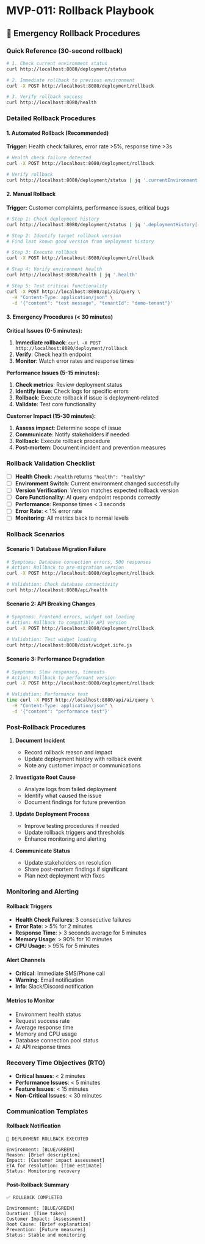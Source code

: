 # MVP-011: Rollback Playbook

## 🚨 Emergency Rollback Procedures

### Quick Reference (30-second rollback)

```bash
# 1. Check current environment status
curl http://localhost:8080/deployment/status

# 2. Immediate rollback to previous environment
curl -X POST http://localhost:8080/deployment/rollback

# 3. Verify rollback success
curl http://localhost:8080/health
```

### Detailed Rollback Procedures

#### 1. Automated Rollback (Recommended)
**Trigger:** Health check failures, error rate >5%, response time >3s

```bash
# Health check failure detected
curl -X POST http://localhost:8080/deployment/rollback

# Verify rollback
curl http://localhost:8080/deployment/status | jq '.currentEnvironment'
```

#### 2. Manual Rollback
**Trigger:** Customer complaints, performance issues, critical bugs

```bash
# Step 1: Check deployment history
curl http://localhost:8080/deployment/status | jq '.deploymentHistory[-5:]'

# Step 2: Identify target rollback version
# Find last known good version from deployment history

# Step 3: Execute rollback
curl -X POST http://localhost:8080/deployment/rollback

# Step 4: Verify environment health
curl http://localhost:8080/health | jq '.health'

# Step 5: Test critical functionality
curl -X POST http://localhost:8080/api/ai/query \
  -H "Content-Type: application/json" \
  -d '{"content": "test message", "tenantId": "demo-tenant"}'
```

#### 3. Emergency Procedures (< 30 minutes)

**Critical Issues (0-5 minutes):**
1. **Immediate rollback**: `curl -X POST http://localhost:8080/deployment/rollback`
2. **Verify**: Check health endpoint
3. **Monitor**: Watch error rates and response times

**Performance Issues (5-15 minutes):**
1. **Check metrics**: Review deployment status
2. **Identify issue**: Check logs for specific errors
3. **Rollback**: Execute rollback if issue is deployment-related
4. **Validate**: Test core functionality

**Customer Impact (15-30 minutes):**
1. **Assess impact**: Determine scope of issue
2. **Communicate**: Notify stakeholders if needed
3. **Rollback**: Execute rollback procedure
4. **Post-mortem**: Document incident and prevention measures

### Rollback Validation Checklist

- [ ] **Health Check**: `/health` returns `"health": "healthy"`
- [ ] **Environment Switch**: Current environment changed successfully
- [ ] **Version Verification**: Version matches expected rollback version
- [ ] **Core Functionality**: AI query endpoint responds correctly
- [ ] **Performance**: Response times < 3 seconds
- [ ] **Error Rate**: < 1% error rate
- [ ] **Monitoring**: All metrics back to normal levels

### Rollback Scenarios

#### Scenario 1: Database Migration Failure
```bash
# Symptoms: Database connection errors, 500 responses
# Action: Rollback to pre-migration version
curl -X POST http://localhost:8080/deployment/rollback

# Validation: Check database connectivity
curl http://localhost:8080/api/health
```

#### Scenario 2: API Breaking Changes
```bash
# Symptoms: Frontend errors, widget not loading
# Action: Rollback to compatible API version
curl -X POST http://localhost:8080/deployment/rollback

# Validation: Test widget loading
curl http://localhost:8080/dist/widget.iife.js
```

#### Scenario 3: Performance Degradation
```bash
# Symptoms: Slow responses, timeouts
# Action: Rollback to performant version
curl -X POST http://localhost:8080/deployment/rollback

# Validation: Performance test
time curl -X POST http://localhost:8080/api/ai/query \
  -H "Content-Type: application/json" \
  -d '{"content": "performance test"}'
```

### Post-Rollback Procedures

1. **Document Incident**
   - Record rollback reason and impact
   - Update deployment history with rollback event
   - Note any customer impact or communications

2. **Investigate Root Cause**
   - Analyze logs from failed deployment
   - Identify what caused the issue
   - Document findings for future prevention

3. **Update Deployment Process**
   - Improve testing procedures if needed
   - Update rollback triggers and thresholds
   - Enhance monitoring and alerting

4. **Communicate Status**
   - Update stakeholders on resolution
   - Share post-mortem findings if significant
   - Plan next deployment with fixes

### Monitoring and Alerting

#### Rollback Triggers
- **Health Check Failures**: 3 consecutive failures
- **Error Rate**: > 5% for 2 minutes
- **Response Time**: > 3 seconds average for 5 minutes
- **Memory Usage**: > 90% for 10 minutes
- **CPU Usage**: > 95% for 5 minutes

#### Alert Channels
- **Critical**: Immediate SMS/Phone call
- **Warning**: Email notification
- **Info**: Slack/Discord notification

#### Metrics to Monitor
- Environment health status
- Request success rate
- Average response time
- Memory and CPU usage
- Database connection pool status
- AI API response times

### Recovery Time Objectives (RTO)

- **Critical Issues**: < 2 minutes
- **Performance Issues**: < 5 minutes
- **Feature Issues**: < 15 minutes
- **Non-Critical Issues**: < 30 minutes

### Communication Templates

#### Rollback Notification
```
🚨 DEPLOYMENT ROLLBACK EXECUTED

Environment: [BLUE/GREEN]
Reason: [Brief description]
Impact: [Customer impact assessment]
ETA for resolution: [Time estimate]
Status: Monitoring recovery
```

#### Post-Rollback Summary
```
✅ ROLLBACK COMPLETED

Environment: [BLUE/GREEN]
Duration: [Time taken]
Customer Impact: [Assessment]
Root Cause: [Brief explanation]
Prevention: [Future measures]
Status: Stable and monitoring
```
